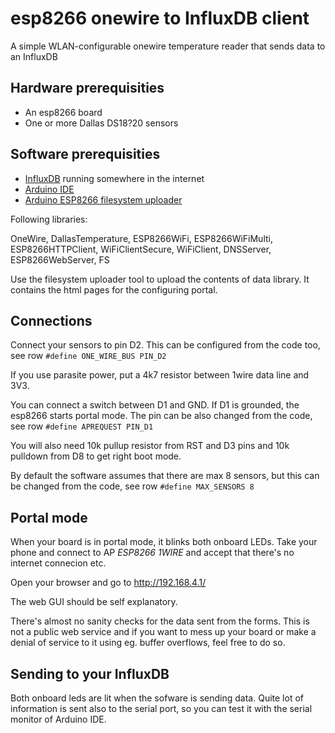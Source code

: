 # esp8266 onewire to InfluxDB client
A simple WLAN-configurable onewire temperature reader that sends data to an InfluxDB

## Hardware prerequisities
- An esp8266 board
- One or more Dallas DS18?20 sensors

## Software prerequisities
- [InfluxDB](https://www.influxdata.com/) running somewhere in the internet
- [Arduino IDE](https://www.arduino.cc/en/main/software)
- [Arduino ESP8266 filesystem uploader](https://github.com/esp8266/arduino-esp8266fs-plugin)

Following libraries:

OneWire, DallasTemperature, ESP8266WiFi, ESP8266WiFiMulti,  ESP8266HTTPClient, WiFiClientSecure,
WiFiClient, DNSServer, ESP8266WebServer, FS

Use the filesystem uploader tool to upload the contents of data library. It contains the html pages for
the configuring portal.

## Connections
Connect your sensors to pin D2. This can be configured from the code too, see row `#define ONE_WIRE_BUS PIN_D2`

If you use parasite power, put a 4k7 resistor between 1wire data line and 3V3.

You can connect a switch between D1 and GND. If D1 is grounded, the esp8266 starts portal mode. The pin can be
also changed from the code, see row `#define APREQUEST PIN_D1`

You will also need 10k pullup resistor from RST and D3 pins and 10k pulldown from D8 to get right boot mode.

By default the software assumes that there are max 8 sensors, but this can be changed from the code,
see row `#define MAX_SENSORS 8`

## Portal mode
When your board is in portal mode, it blinks both onboard LEDs. Take your phone and connect to AP *ESP8266 1WIRE*
and accept that there's no internet connecion etc.

Open your browser and go to http://192.168.4.1/

The web GUI should be self explanatory.

There's almost no sanity checks for the data sent from the forms. This is not a public web service and if you
want to mess up your board or make a denial of service to it using eg. buffer overflows, feel free to do so.

## Sending to your InfluxDB
Both onboard leds are lit when the sofware is sending data. Quite lot of information is sent also to the
serial port, so you can test it with the serial monitor of Arduino IDE.


